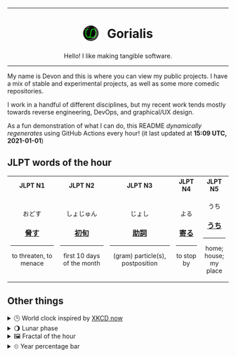 ***

<h1 align="center">
<sub>
    <img src="readme/resources/avatar.png" height="36">
</sub>
&nbsp;
Gorialis
</h1>
<p align="center">
Hello! I like making tangible software.
</p>

***

My name is Devon and this is where you can view my public projects. I have a mix of stable and experimental projects, as well as some more comedic repositories.

I work in a handful of different disciplines, but my recent work tends mostly towards reverse engineering, DevOps, and graphical/UX design.

As a fun demonstration of what I can do, this README *dynamically regenerates* using GitHub Actions every hour! (it last updated at **15:09 UTC, 2021-01-01**)

<h2>JLPT words of the hour</h2>
<table>
    <tr>
        <th>JLPT N1</th>
        <th>JLPT N2</th>
        <th>JLPT N3</th>
        <th>JLPT N4</th>
        <th>JLPT N5</th>
    </tr>
    <tr>
        <td>
            <p align="center">おどす</p>
            <h3 align="center"><b><a href="https://jisho.org/search/%E8%84%85%E3%81%99">脅す</a></b></h3>
            <hr>
            <p align="center">to threaten,<wbr> to menace</p>
        </td>
        <td>
            <p align="center">しょじゅん</p>
            <h3 align="center"><b><a href="https://jisho.org/search/%E5%88%9D%E6%97%AC">初旬</a></b></h3>
            <hr>
            <p align="center">first 10 days of the month</p>
        </td>
        <td>
            <p align="center">じょし</p>
            <h3 align="center"><b><a href="https://jisho.org/search/%E5%8A%A9%E8%A9%9E">助詞</a></b></h3>
            <hr>
            <p align="center">(gram) particle(s),<wbr> postposition</p>
        </td>
        <td>
            <p align="center">よる</p>
            <h3 align="center"><b><a href="https://jisho.org/search/%E5%AF%84%E3%82%8B">寄る</a></b></h3>
            <hr>
            <p align="center">to stop by</p>
        </td>
        <td>
            <p align="center">うち</p>
            <h3 align="center"><b><a href="https://jisho.org/search/%E3%81%86%E3%81%A1">うち</a></b></h3>
            <hr>
            <p align="center">home;<br> house;<br> my place</p>
        </td>
    </tr>
</table>

<h2>Other things</h2>
<details>
<summary>🕒  World clock inspired by <a href="https://xkcd.com/now">XKCD now</a></summary>

> <img src="generated/now.png" width="512">

</details>
<details>
<summary>🌖 Lunar phase</summary>

The moon is approximately 62.84% through its phase (Waning Gibbous).

</details>
<details>
<summary>&#x1f5bc; Fractal of the hour</summary>

> <img src="generated/fractal.png" width="512">

</details>
<details>
<summary>&#x23f2; Year percentage bar</summary>
<pre><code>2021 [▁▁▁▁▁▁▁▁▁▁▁▁▁▁▁▁▁▁▁▁] 0.17%</code></pre>
</details>
